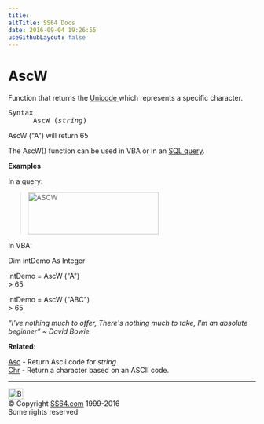 ```yaml
---
title:
altTitle: SS64 Docs
date: 2016-09-04 19:26:55
useGithubLayout: false
---
```

<!-- #BeginLibraryItem "/Library/head_access.lbi" --><!-- #EndLibraryItem --><h1>AscW</h1>
<p>Function that returns the   <a href="../unicode.html">Unicode </a>which represents a specific character.</p>
<pre>Syntax
      AscW (<i>string</i>)</pre>
<p><span class="code">AscW ("A")</span> will return 65</p>
<p>The AscW() function can be used in VBA or in an <a href="syntax-functions.html">SQL query</a>.</p>
<p><b>Examples</b></p>
<p>In a query:</p>
<blockquote>
<p><img src="ascw.png" alt="ASCW" width="266" height="86"></p>
</blockquote>
<p>In VBA:</p>
<p class="code">Dim intDemo As Integer </p>
<p class="code"> 
intDemo = AscW ("A")<br>
&gt; 65</p>
<p class="code">intDemo = AscW ("ABC")<br>
&gt;
65</p>
<p class="quote"><i>“I've nothing much to offer, There's nothing much to take, I'm an absolute beginner” ~ David Bowie</i></p>
<p><b>Related:</b></p>
<p><a href="asc.html">Asc</a> - Return Ascii code for <i>string</i><br>
<a href="chr.html">Chr</a> - Return a character based on an ASCII code.</p><!-- #BeginLibraryItem "/Library/foot_access.lbi" --><p>
<!-- access -->

<hr>
<div id="bl" class="footer"><a href="ascw.html#"><img src="../images/top.png" width="30" height="22" alt="Back to the Top"></a></div>
<div id="br" class="footer, tagline">© Copyright <a href="../index.html">SS64.com</a> 1999-2016<br>
Some rights reserved</div><!-- #EndLibraryItem -->

